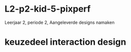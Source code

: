 # L2-p2-kid-5-pixperf
Leerjaar 2, periode 2, Aangeleverde designs namaken

# keuzedeel interaction design
